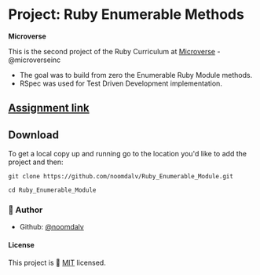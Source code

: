# Project: Ruby Enumerable Methods

<b>Microverse</b>

This is the second project of the Ruby Curriculum at [Microverse](https://www.microverse.org/) - @microverseinc
* The goal was to build from zero the Enumerable Ruby Module methods.
* RSpec was used for Test Driven Development implementation.

## [Assignment link](https://www.theodinproject.com/courses/ruby-programming/lessons/advanced-building-blocks#project-2-enumerable-methods)

## Download

To get a local copy up and running go to the location you'd like to add the project and then:

```console
git clone https://github.com/noomdalv/Ruby_Enumerable_Module.git
```

```console
cd Ruby_Enumerable_Module
```

### 👤 Author

- Github: [@noomdalv](https://github.com/noomdalv/)

#### License

This project is 📝 [MIT](https://opensource.org/licenses/MIT) licensed.
